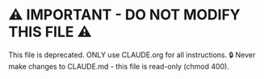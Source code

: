# ⚠️ IMPORTANT - DO NOT MODIFY THIS FILE ⚠️
This file is deprecated. ONLY use CLAUDE.org for all instructions.
🔒 Never make changes to CLAUDE.md - this file is read-only (chmod 400).